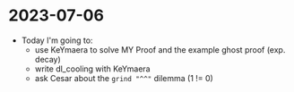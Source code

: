 2023-07-06
==========
- Today I'm going to:
	- use KeYmaera to solve MY Proof and the example ghost proof (exp. decay)
	- write dl_cooling with KeYmaera
	- ask Cesar about the `grind "^^"` dilemma (1 != 0)
